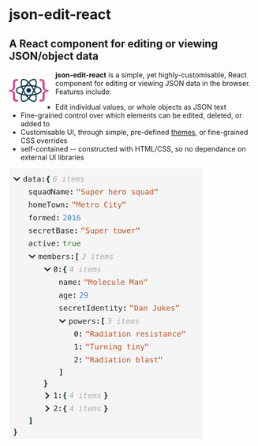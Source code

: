 # json-edit-react

## A React component for editing or viewing JSON/object data

<img width="80" alt="screenshot" src="image/logo192.png" style="float:left;margin-right: 1em;">

**json-edit-react** is a simple, yet highly-customisable, React component for editing or viewing JSON
 data in the browser. Features include:

 - Edit individual values, or whole objects as JSON text
 - Fine-grained control over which elements can be edited, deleted, or added to
 - Customisable UI, through simple, pre-defined [themes](#theme-link), or fine-grained CSS overrides
 - self-contained -- constructed with HTML/CSS, so no dependance on external UI libraries



<img width="392" alt="screenshot" src="image/screenshot.png">



